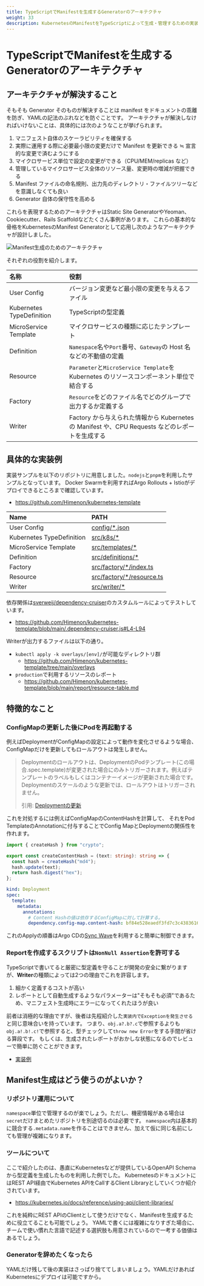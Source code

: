 ```yaml
---
title: TypeScriptでManifestを生成するGeneratorのアーキテクチャ
weight: 33
description: KubernetesのManifestをTypeScriptによって生成・管理するための実装アーキテクチャを紹介します。
---
```


# TypeScriptでManifestを生成するGeneratorのアーキテクチャ

## アーキテクチャが解決すること

そもそも Generator そのものが解決することは manifest をドキュメントの乖離を防ぎ、YAMLの記法のぶれなどを防ぐことです。
アーキテクチャが解決しなければいけないことは、具体的には次のようなことが挙げられます。

1. マニフェスト自体のスケーラビリティを確保する
2. 実際に運用する際に必要最小限の変更だけで Manifest を更新できる ≒ 宣言的な変更で済むようにする
3. マイクロサービス単位で設定の変更ができる（CPU/MEM/replicas など）
4. 管理しているマイクロサービス全体のリソース量、変更時の増減が把握できる
5. Manifest ファイルの命名規則、出力先のディレクトリ・ファイルツリーなどを意識しなくても良い
6. Generator 自体の保守性を高める

これらを表現するためのアーキテクチャはStatic Site GeneratorやYeoman、Cookiecutter、Rails Scaffoldなどたくさん事例があります。
これらの基本的な骨格をKubernetesのManifest Generatorとして応用し次のようなアーキテクチャが設計しました。

![Manifest生成のためのアーキテクチャ](../manifest-architecture.svg)

それぞれの役割を紹介します。

| 名称                      | 役割                                                                                            |
| :------------------------ | :---------------------------------------------------------------------------------------------- |
| User Config               | バージョン変更など最小限の変更を与えるファイル                                                  |
| Kubernetes TypeDefinition | TypeScriptの型定義                                                                             |
| MicroService Template     | マイクロサービスの種類に応じたテンプレート                                                      |
| Definition                | `Namespace`名や`Port`番号、`Gateway`の Host 名などの不動値の定義                                |
| Resource                  | `Parameter`と`MicroService Template`を Kubernetes のリソースコンポーネント単位で結合する        |
| Factory                   | `Resource`をどのファイル名でどのグループで出力するか定義する                                    |
| Writer                    | Factory から与えられた情報から Kubernetes の Manifest や、CPU Requests などのレポートを生成する |

## 具体的な実装例

実装サンプルを以下のリポジトリに用意しました。`nodejs`と`pnpm`を利用したサンプルとなっています。
Docker Swarmを利用すればArgo Rollouts + Istioがデプロイできるところまで確認しています。

- https://github.com/Himenon/kubernetes-template

| Name                                       | PATH                                                                                                                 |
| :----------------------------------------- | :------------------------------------------------------------------------------------------------------------------- |
| User Config                                | [config/\*.json](https://github.com/Himenon/kubernetes-template/tree/main/config)                                    |
| Kubernetes TypeDefinition                  | [src/k8s/\*](https://github.com/Himenon/kubernetes-template/tree/main/src/k8s)                                       |
| MicroService Template                      | [src/templates/\*](https://github.com/Himenon/kubernetes-template/tree/main/src/templates)                           |
| Definition                                 | [src/definitions/\*](https://github.com/Himenon/kubernetes-template/tree/main/src/definitions)                       |
| Factory                                    | [src/factory/\*/index.ts](https://github.com/Himenon/kubernetes-template/blob/main/src/factory/basic/index.ts)       |
| Resource                                   | [src/factory/\*/resource.ts](https://github.com/Himenon/kubernetes-template/blob/main/src/factory/basic/resource.ts) |
| Writer                                     | [src/writer/\*](https://github.com/Himenon/kubernetes-template/tree/main/src/writer)                                 |

依存関係は[sverweij/dependency-cruiser](https://github.com/sverweij/dependency-cruiser)のカスタムルールによってテストしています。

* https://github.com/Himenon/kubernetes-template/blob/main/.dependency-cruiser.js#L4-L94

Writerが出力するファイルは以下の通り。

* `kubectl apply -k overlays/[env]/`が可能なディレクトリ群
    * https://github.com/Himenon/kubernetes-template/tree/main/overlays
* `production`で利用するリソースのレポート
    * https://github.com/Himenon/kubernetes-template/blob/main/report/resource-table.md

## 特徴的なこと

### ConfigMapの更新した後にPodを再起動する

例えばDeploymentがConfigMapの設定によって動作を変化させるような場合、ConfigMapだけを更新してもロールアウトは発生しません。

> Deploymentのロールアウトは、DeploymentのPodテンプレート(この場合.spec.template)が変更された場合にのみトリガーされます。例えばテンプレートのラベルもしくはコンテナーイメージが更新された場合です。Deploymentのスケールのような更新では、ロールアウトはトリガーされません。
> 
> 引用: [Deploymentの更新](https://kubernetes.io/ja/docs/concepts/workloads/controllers/deployment/#updating-a-deployment)

これを対処するには例えばConfigMapのContentHashを計算して、
それをPod TemplateのAnnotationに付与することでConfig MapとDeploymentの関係性を作れます。

```ts
import { createHash } from "crypto";

export const createContentHash = (text: string): string => {
  const hash = createHash("md4");
  hash.update(text);
  return hash.digest("hex");
};
```

```yaml
kind: Deployment
spec:
  template:
    metadata:
      annotations:
        # Content Hashの値は依存するConfigMapに対して計算する。
        dependency.config-map.content-hash: bf84e528eaedf3fd7c3c438361627800
```

これのApplyの順番はArgo CDの[Sync Wave](https://argo-cd.readthedocs.io/en/stable/user-guide/sync-waves/)を利用すると簡単に制御できます。

### Reportを作成するスクリプトは`NonNull Assertion`を許可する

TypeScriptで書いてると厳密に型定義を守ることが開発の安全に繋がりますが、**Writer**の種類によっては2つの理由でこれを許容します。

1. 細かく定義するコストが高い
2. レポートとして自動生成するようなパラメーターは"そもそも必須"であるため、マニフェスト生成時にエラーになってくれたほうが良い

前者は消極的な理由ですが、後者は先程紹介した`実装内でExceptionを発生させる`と同じ意味合いを持っています。
つまり、`obj.a?.b?.c`で参照するよりも`obj.a!.b!.c!`で参照すると、型チェックして`throw new Error`をする手間が省ける算段です。
もしくは、生成されたレポートがおかしな状態になるのでレビューで簡単に防ぐことができます。

* [実装例](https://github.com/Himenon/kubernetes-template/blob/main/src/writer/report-writer/report-writer.ts)

## Manifest生成はどう使うのがよいか？

### リポジトリ運用について

`namespace`単位で管理するのが楽でしょう。ただし、機密情報がある場合は`secret`だけまとめたリポジトリを別途切るのは必要です。
`namespace`内は基本的に競合する`.metadata.name`を作ることはできません、加えて仮に同じ名前にしても管理が複雑になります。

### ツールについて

ここで紹介したのは、愚直にKubernetesなどが提供しているOpenAPI Schemaから型定義を生成したものを利用した例でした。
KubernetesのドキュメントにはREST API経由でKubernetes APIをCallするClient Libraryとしていくつか紹介されています。

* https://kubernetes.io/docs/reference/using-api/client-libraries/

これを純粋にREST APIのClientとして使うだけでなく、Manifestを生成するために役立てることも可能でしょう。
YAMLで書くには複雑になりすぎた場合に、チームで使い慣れた言語で記述する選択肢も用意されているので一考する価値はあるでしょう。

### Generatorを辞めたくなったら

YAMLだけ残して後の実装はさっぱり捨ててしまいましょう。YAMLだけあればKubernetesにデプロイは可能ですから。
